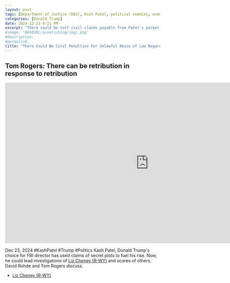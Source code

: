 ```yaml
---
layout: post
tags: [Department of Justice (DOJ), Kash Patel, political enemies, enemies within, MSNBC, politics]
categories: [Donald Trump]
date: 2024-12-23 9:11 PM
excerpt: "There could be tort civil claims payable from Patel's pocket for illegal abuse of the law that targets Trump's political enemies. However, Musk may pay for court fines if Trump's administration pursues unlawful harassments"
#image: 'BASEURL/assets/blog/img/.png'
#description:
#permalink:
title: "There Could Be Civil Penalties For Unlawful Abuse of Law Regarding Trump's Retribution of Political Enemies and 'Enemies Within'"
---
```



## Tom Rogers: There can be retribution in response to retribution

<iframe width="932" height="524" src="https://www.youtube.com/embed/XsweD20w7zA" title="Tom Rogers: There can be retribution in response to retribution" frameborder="0" allow="accelerometer; autoplay; clipboard-write; encrypted-media; gyroscope; picture-in-picture; web-share" referrerpolicy="strict-origin-when-cross-origin" allowfullscreen></iframe>

Dec 23, 2024  #KashPatel #Trump #Politics
Kash Patel, Donald Trump's choice for FBI director has used claims of secret plots to fuel his rise. Now, he could lead investigations of [Liz Cheney (R-WY)](https://www.congress.gov/member/liz-cheney/C001109) and scores of others. David Rohde and Tom Rogers discuss.

- [Liz Cheney (R-WY)](https://www.congress.gov/member/liz-cheney/C001109)

